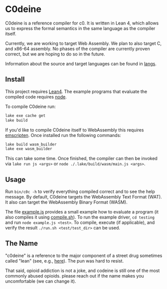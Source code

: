 # C0deine
C0deine is a reference compiler for c0. It is written in Lean 4, which allows us
to express the formal semantics in the same language as the compiler itself.

Currently, we are working to target Web Assembly. We plan to also target C, and
x86-64 assembly. No phases of the compiler are currently proven correct, but we
are hoping to do so in the future.

Information about the source and target languages can be found in
[langs](langs.md).

## Install

This project requires [Lean4](https://lean-lang.org/lean4/doc/setup.html). The
example programs that evaluate the compiled code requires
[node](https://nodejs.org).

To compile C0deine run:
```sh
lake exe cache get
lake build
```

If you'd like to compile C0deine itself to WebAssembly this requires
[emscripten](https://emscripten.org/docs/getting_started/downloads.html). Once
installed run the following commands:

```sh
lake build wasm_builder
lake exe wasm_builder
```

This can take some time. Once finished, the compiler can then be invoked
via `lake run js <args>` or `node ./.lake/build/wasm/main.js <args>`.

## Usage

Run `bin/c0c -h` to verify everything compiled correct and to see the help
message. By default, C0deine targets the WebAssembly Text Format (WAT). It also
can target the WebAssembly Binary Format (WASM).

The file [example.js](testing/example.js) provides a small example how to
evaluate a program (it also compiles it using [compile.sh](testing/compile.sh)).
To run the example driver, `cd testing` and run `node example.js <test>`. To
compile, execute (if applicable), and verify the result
`./run.sh <test/test_dir>` can be used.

## The Name
"c0deine" is a reference to the major component of a street drug sometimes
called "lean" (see, e.g.,
[here](https://americanaddictioncenters.org/codeine-addiction/cough-syrup)). The
pun was hard to resist.

That said, opioid addiction is not a joke, and codeine is still one of the most
commonly abused opioids. please reach out if the name makes you uncomfortable
(we can change it).
